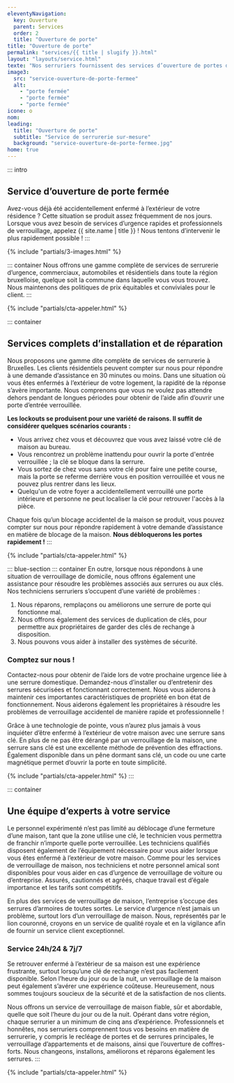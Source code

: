 ```yaml
---
eleventyNavigation:
  key: Ouverture
  parent: Services
  order: 2
  title: "Ouverture de porte"
title: "Ouverture de porte"
permalink: "services/{{ title | slugify }}.html"
layout: "layouts/service.html"
texte: "Nos serruriers fournissent des services d’ouverture de portes depuis de nombreuses années. Coincés à l’extérieur de votre maison ? Nous sommes là pour vous."
image3:
  src: "service-ouverture-de-porte-fermee"
  alt:
    - "porte fermée"
    - "porte fermée"
    - "porte fermée"
icone: o
nom:
leading:
  title: "Ouverture de porte"
  subtitle: "Service de serrurerie sur-mesure"
  background: "service-ouverture-de-porte-fermee.jpg"
home: true
---
```


::: intro

## Service d’ouverture de porte fermée

Avez-vous déjà été accidentellement enfermé à l’extérieur de votre résidence ? Cette situation se produit assez fréquemment de nos jours. Lorsque vous avez besoin de services d’urgence rapides et professionnels de verrouillage, appelez {{ site.name | title }} ! Nous tentons d’intervenir le plus rapidement possible !
:::

{% include "partials/3-images.html" %}

::: container
Nous offrons une gamme complète de services de serrurerie d’urgence, commerciaux, automobiles et résidentiels dans toute la région bruxelloise, quelque soit la commune dans laquelle vous vous trouvez. Nous maintenons des politiques de prix équitables et conviviales pour le client.
:::

{% include "partials/cta-appeler.html" %}

::: container

## Services complets d’installation et de réparation

Nous proposons une gamme dite complète de services de serrurerie à Bruxelles. Les clients résidentiels peuvent compter sur nous pour répondre à une demande d’assistance en 30 minutes ou moins. Dans une situation où vous êtes enfermés à l’extérieur de votre logement, la rapidité de la réponse s’avère importante. Nous comprenons que vous ne voulez pas attendre dehors pendant de longues périodes pour obtenir de l’aide afin d’ouvrir une porte d’entrée verrouillée.

**Les lockouts se produisent pour une variété de raisons. Il suffit de considérer quelques scénarios courants :**

- Vous arrivez chez vous et découvrez que vous avez laissé votre clé de maison au bureau.
- Vous rencontrez un problème inattendu pour ouvrir la porte d'entrée verrouillée ; la clé se bloque dans la serrure.
- Vous sortez de chez vous sans votre clé pour faire une petite course, mais la porte se referme derrière vous en position verrouillée et vous ne pouvez plus rentrer dans les lieux.
- Quelqu'un de votre foyer a accidentellement verrouillé une porte intérieure et personne ne peut localiser la clé pour retrouver l'accès à la pièce.

Chaque fois qu’un blocage accidentel de la maison se produit, vous pouvez compter sur nous pour répondre rapidement à votre demande d’assistance en matière de blocage de la maison. **Nous débloquerons les portes rapidement !**
:::

{% include "partials/cta-appeler.html" %}

::: blue-section
::: container
En outre, lorsque nous répondons à une situation de verrouillage de domicile, nous offrons également une assistance pour résoudre les problèmes associés aux serrures ou aux clés. Nos techniciens serruriers s’occupent d’une variété de problèmes :

1. Nous réparons, remplaçons ou améliorons une serrure de porte qui fonctionne mal.
2. Nous offrons également des services de duplication de clés, pour permettre aux propriétaires de garder des clés de rechange à disposition.
3. Nous pouvons vous aider à installer des systèmes de sécurité.

### Comptez sur nous !

Contactez-nous pour obtenir de l’aide lors de votre prochaine urgence liée à une serrure domestique. Demandez-nous d’installer ou d’entretenir des serrures sécurisées et fonctionnant correctement. Nous vous aiderons à maintenir ces importantes caractéristiques de propriété en bon état de fonctionnement. Nous aiderons également les propriétaires à résoudre les problèmes de verrouillage accidentel de manière rapide et professionnelle !

Grâce à une technologie de pointe, vous n’aurez plus jamais à vous inquiéter d’être enfermé à l’extérieur de votre maison avec une serrure sans clé. En plus de ne pas être dérangé par un verrouillage de la maison, une serrure sans clé est une excellente méthode de prévention des effractions. Également disponible dans un pêne dormant sans clé, un code ou une carte magnétique permet d’ouvrir la porte en toute simplicité.

{% include "partials/cta-appeler.html" %}
:::

::: container

## Une équipe d’experts à votre service

Le personnel expérimenté n’est pas limité au déblocage d’une fermeture d’une maison, tant que la zone utilise une clé, le technicien vous permettra de franchir n’importe quelle porte verrouillée. Les techniciens qualifiés disposent également de l’équipement nécessaire pour vous aider lorsque vous êtes enfermé à l’extérieur de votre maison. Comme pour les services de verrouillage de maison, nos techniciens et notre personnel amical sont disponibles pour vous aider en cas d’urgence de verrouillage de voiture ou d’entreprise. Assurés, cautionnés et agréés, chaque travail est d’égale importance et les tarifs sont compétitifs.

En plus des services de verrouillage de maison, l’entreprise s’occupe des serrures d’armoires de toutes sortes. Le service d’urgence n’est jamais un problème, surtout lors d’un verrouillage de maison. Nous, représentés par le lion couronné, croyons en un service de qualité royale et en la vigilance afin de fournir un service client exceptionnel.

### Service 24h/24 & 7j/7

Se retrouver enfermé à l’extérieur de sa maison est une expérience frustrante, surtout lorsqu’une clé de rechange n’est pas facilement disponible. Selon l’heure du jour ou de la nuit, un verrouillage de la maison peut également s’avérer une expérience coûteuse. Heureusement, nous sommes toujours soucieux de la sécurité et de la satisfaction de nos clients.

Nous offrons un service de verrouillage de maison fiable, sûr et abordable, quelle que soit l’heure du jour ou de la nuit. Opérant dans votre région, chaque serrurier a un minimum de cinq ans d’expérience. Professionnels et honnêtes, nos serruriers comprennent tous vos besoins en matière de serrurerie, y compris le recléage de portes et de serrures principales, le verrouillage d’appartements et de maisons, ainsi que l’ouverture de coffres-forts. Nous changeons, installons, améliorons et réparons également les serrures.
:::

{% include "partials/cta-appeler.html" %}
